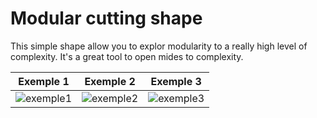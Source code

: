 # Modular cutting shape 

This simple shape allow you to explor modularity to a really high level of complexity. It's a great tool to open mides to complexity.

| Exemple 1 | Exemple 2 | Exemple 3 |
| --- | --- | --- |
| ![exemple1]( http://fab.academany.org/2018/labs/fablabdigiscope/students/adrien-centonze/assets/img/Week4/Parametric_wood_16.jpg) | ![exemple2]( http://fab.academany.org/2018/labs/fablabdigiscope/students/adrien-centonze/assets/img/Week4/Parametric_wood_03.jpg) | ![exemple3]( http://fab.academany.org/2018/labs/fablabdigiscope/students/adrien-centonze/assets/img/Week4/P1070168.JPG) |